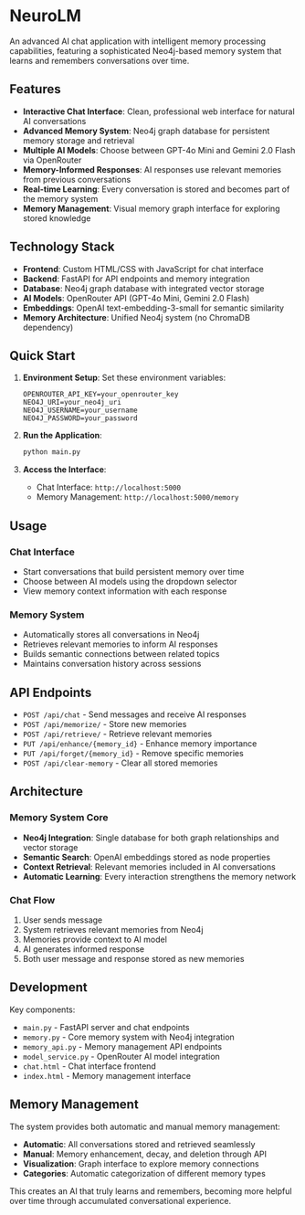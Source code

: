 # NeuroLM

An advanced AI chat application with intelligent memory processing capabilities, featuring a sophisticated Neo4j-based memory system that learns and remembers conversations over time.

## Features

- **Interactive Chat Interface**: Clean, professional web interface for natural AI conversations
- **Advanced Memory System**: Neo4j graph database for persistent memory storage and retrieval
- **Multiple AI Models**: Choose between GPT-4o Mini and Gemini 2.0 Flash via OpenRouter
- **Memory-Informed Responses**: AI responses use relevant memories from previous conversations
- **Real-time Learning**: Every conversation is stored and becomes part of the memory system
- **Memory Management**: Visual memory graph interface for exploring stored knowledge

## Technology Stack

- **Frontend**: Custom HTML/CSS with JavaScript for chat interface
- **Backend**: FastAPI for API endpoints and memory integration
- **Database**: Neo4j graph database with integrated vector storage
- **AI Models**: OpenRouter API (GPT-4o Mini, Gemini 2.0 Flash)
- **Embeddings**: OpenAI text-embedding-3-small for semantic similarity
- **Memory Architecture**: Unified Neo4j system (no ChromaDB dependency)

## Quick Start

1. **Environment Setup**:
   Set these environment variables:
   ```
   OPENROUTER_API_KEY=your_openrouter_key
   NEO4J_URI=your_neo4j_uri  
   NEO4J_USERNAME=your_username
   NEO4J_PASSWORD=your_password
   ```

2. **Run the Application**:
   ```bash
   python main.py
   ```

3. **Access the Interface**:
   - Chat Interface: `http://localhost:5000`
   - Memory Management: `http://localhost:5000/memory`

## Usage

### Chat Interface
- Start conversations that build persistent memory over time
- Choose between AI models using the dropdown selector
- View memory context information with each response

### Memory System
- Automatically stores all conversations in Neo4j
- Retrieves relevant memories to inform AI responses
- Builds semantic connections between related topics
- Maintains conversation history across sessions

## API Endpoints

- `POST /api/chat` - Send messages and receive AI responses
- `POST /api/memorize/` - Store new memories
- `POST /api/retrieve/` - Retrieve relevant memories
- `PUT /api/enhance/{memory_id}` - Enhance memory importance
- `PUT /api/forget/{memory_id}` - Remove specific memories
- `POST /api/clear-memory` - Clear all stored memories

## Architecture

### Memory System Core
- **Neo4j Integration**: Single database for both graph relationships and vector storage
- **Semantic Search**: OpenAI embeddings stored as node properties
- **Context Retrieval**: Relevant memories included in AI conversations
- **Automatic Learning**: Every interaction strengthens the memory network

### Chat Flow
1. User sends message
2. System retrieves relevant memories from Neo4j
3. Memories provide context to AI model
4. AI generates informed response
5. Both user message and response stored as new memories

## Development

Key components:
- `main.py` - FastAPI server and chat endpoints
- `memory.py` - Core memory system with Neo4j integration
- `memory_api.py` - Memory management API endpoints
- `model_service.py` - OpenRouter AI model integration
- `chat.html` - Chat interface frontend
- `index.html` - Memory management interface

## Memory Management

The system provides both automatic and manual memory management:
- **Automatic**: All conversations stored and retrieved seamlessly
- **Manual**: Memory enhancement, decay, and deletion through API
- **Visualization**: Graph interface to explore memory connections
- **Categories**: Automatic categorization of different memory types

This creates an AI that truly learns and remembers, becoming more helpful over time through accumulated conversational experience.